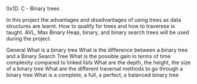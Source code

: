 0x1D. C - Binary trees

In this project the advantages and disadvantages of using trees as data structures are learnt. How to qualify for trees and how to traverese is taught. AVL, Max Binary Heap, binary, and binary search trees will be used during the project.

General
What is a binary tree
What is the difference between a binary tree and a Binary Search Tree
What is the possible gain in terms of time complexity compared to linked lists
What are the depth, the height, the size of a binary tree
What are the different traversal methods to go through a binary tree
What is a complete, a full, a perfect, a balanced binary tree



